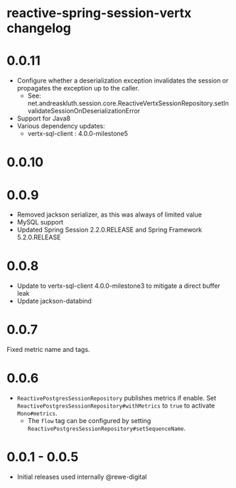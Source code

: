 # reactive-spring-session-vertx changelog

# 0.0.11
* Configure whether a deserialization exception invalidates the session or
  propagates the exception up to the caller.
  * See: net.andreaskluth.session.core.ReactiveVertxSessionRepository.setInvalidateSessionOnDeserializationError
* Support for Java8  
* Various dependency updates:
  * vertx-sql-client : 4.0.0-milestone5

# 0.0.10

# 0.0.9
* Removed jackson serializer, as this was always of limited value
* MySQL support
* Updated Spring Session 2.2.0.RELEASE and Spring Framework 5.2.0.RELEASE

# 0.0.8
* Update to vertx-sql-client 4.0.0-milestone3 to mitigate a direct buffer leak
* Update jackson-databind

# 0.0.7
Fixed metric name and tags.

# 0.0.6
* `ReactivePostgresSessionRepository` publishes metrics if enable. Set `ReactivePostgresSessionRepository#withMetrics` to `true` to activate `Mono#metrics`.
  * The `flow` tag can be configured by setting `ReactivePostgresSessionRepository#setSequenceName`.

# 0.0.1 - 0.0.5
* Initial releases used internally @rewe-digital

